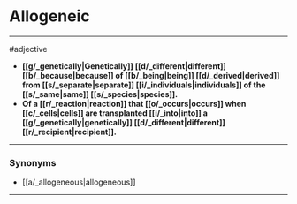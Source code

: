 # Allogeneic
---
#adjective
- **[[g/_genetically|Genetically]] [[d/_different|different]] [[b/_because|because]] of [[b/_being|being]] [[d/_derived|derived]] from [[s/_separate|separate]] [[i/_individuals|individuals]] of the [[s/_same|same]] [[s/_species|species]].**
- **Of a [[r/_reaction|reaction]] that [[o/_occurs|occurs]] when [[c/_cells|cells]] are transplanted [[i/_into|into]] a [[g/_genetically|genetically]] [[d/_different|different]] [[r/_recipient|recipient]].**
---
### Synonyms
- [[a/_allogeneous|allogeneous]]
---
